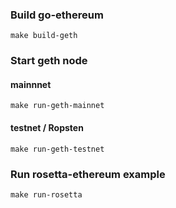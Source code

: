 ### Build go-ethereum
```
make build-geth
```

### Start geth node
#### mainnnet
```
make run-geth-mainnet
```
#### testnet / Ropsten
```
make run-geth-testnet
```

### Run rosetta-ethereum example
```
make run-rosetta
```
